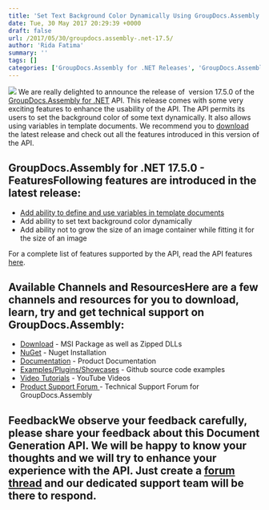 ```yaml
---
title: 'Set Text Background Color Dynamically Using GroupDocs.Assembly for .NET 17.5.0'
date: Tue, 30 May 2017 20:29:39 +0000
draft: false
url: /2017/05/30/groupdocs.assembly-.net-17.5/
author: 'Rida Fatima'
summary: ''
tags: []
categories: ['GroupDocs.Assembly for .NET Releases', 'GroupDocs.Assembly Product Family']
---
```


[![](http://blog.groupdocs.com/wp-content/uploads/sites/4/2017/04/groupdocs-assembly-net.png)](https://www.groupdocs.com/products/assembly/net) We are really delighted to announce the release of  version 17.5.0 of the [GroupDocs.Assembly for .NET](https://www.groupdocs.com/products/assembly/net) API. This release comes with some very exciting features to enhance the usability of the API. The API permits its users to set the background color of some text dynamically. It also allows using variables in template documents. We recommend you to [download](https://downloads.groupdocs.com/assembly/net) the latest release and check out all the features introduced in this version of the API.

## GroupDocs.Assembly for .NET 17.5.0 - FeaturesFollowing features are introduced in the latest release:

*   [Add ability to define and use variables in template documents](https://docs.groupdocs.com/display/assemblynet/Features+Overview#FeaturesOverview-VariablesinTemplateDocuments)
*   Add ability to set text background color dynamically
*   Add ability not to grow the size of an image container while fitting it for the size of an image

For a complete list of features supported by the API, read the API features [here](https://docs.groupdocs.com/assembly/net).

## Available Channels and ResourcesHere are a few channels and resources for you to download, learn, try and get technical support on GroupDocs.Assembly:

*   [Download](https://downloads.groupdocs.com/assembly/net "GroupDocs.Assembly for .NET Downloads") - MSI Package as well as Zipped DLLs
*   [NuGet](https://www.nuget.org/packages/GroupDocs.Assembly/17.5.0 "Document Generation for .NET NuGet") - Nuget Installation
*   [Documentation](http://groupdocs.com/docs/display/assemblynet/Getting+Started "GroupDocs.Assembly for .NET Documentation") - Product Documentation
*   [Examples/Plugins/Showcases](https://github.com/groupdocsassembly/GroupDocs_Assembly_NET "Document Generation for .NET examples and showcases") - Github source code examples
*   [Video Tutorials](https://www.youtube.com/channel/UCfKGAWJDtyZ1s1sD9VCGWFw/playlists?sort=dd&view=1&shelf_id=0 ".NET document generation API video tutorials") - YouTube Videos
*   [Product Support Forum ](http://groupdocs.com/Community/forums/groupdocs.assembly-product-family/8/showforum.aspx "GroupDocs.Assembly for .NET Support forum")\- Technical Support Forum for GroupDocs.Assembly

## FeedbackWe observe your feedback carefully, please share your feedback about this **Document Generation API**. We will be happy to know your thoughts and we will try to enhance your experience with the API. Just create a [forum thread](http://groupdocs.com/Community/forums/groupdocs.assembly-product-family/8/showforum.aspx "Technical Support Forum") and our dedicated support team will be there to respond.





